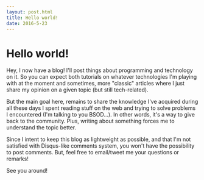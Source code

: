 ```yaml
---
layout: post.html
title: Hello world!
date: 2016-5-23
---
```

# Hello world!

Hey, I now have a blog! I'll post things about programming and technology on it. So you can expect both tutorials on whatever technologies I'm playing with at the moment and sometimes, more "classic" articles where I just share my opinion on a given topic (but still tech-related).

But the main goal here, remains to share the knowledge I've acquired during all these days I spent reading stuff on the web and trying to solve problems I encountered (I'm talking to you BSOD...). In other words, it's a way to give back to the community. Plus, writing about something forces me to understand the topic better.

Since I intent to keep this blog as lightweight as possible, and that I'm not satisfied with Disqus-like comments system, you won't have the possibility to post comments. But, feel free to email/tweet me your questions or remarks!

See you around!
